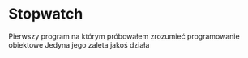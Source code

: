 # Stopwatch
Pierwszy program na którym próbowałem zrozumieć programowanie obiektowe 
Jedyna jego zaleta jakoś działa
